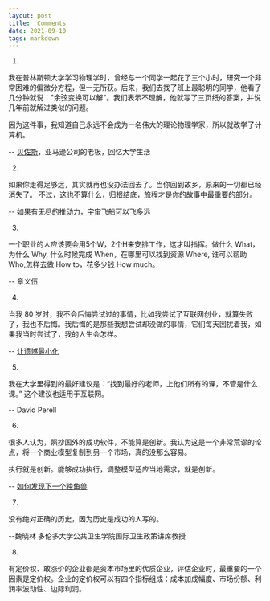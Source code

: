 ```yaml
---
layout: post
title:  Comments
date: 2021-09-10
tags: markdown    
---
```

1.

我在普林斯顿大学学习物理学时，曾经与一个同学一起花了三个小时，研究一个非常困难的偏微分方程，但一无所获。后来，我们去找了班上最聪明的同学，他看了几分钟就说："余弦变换可以解"。我们表示不理解，他就写了三页纸的答案，并说几年前就解过类似的问题。

因为这件事，我知道自己永远不会成为一名伟大的理论物理学家，所以就改学了计算机。

-- [贝佐斯](https://get21stnight.com/2021/08/09/difficult-math-is-about-recognizing-patterns-lessons-from-jeff-bezos/)，亚马逊公司的老板，回忆大学生活

2.

如果你走得足够远，其实就再也没办法回去了。当你回到故乡，原来的一切都已经消失了。
不过，这也不算什么，归根结底，旅程才是你的故事中最重要的部分。

-- [如果有无尽的推动力，宇宙飞船可以飞多远](https://www.forbes.com/sites/startswithabang/2021/12/30/how-far-could-a-spaceship-go-if-we-never-ran-out-of-thrust/?sh=435cea3629ee)

3.

一个职业的人应该要会用5个W，2个H来安排工作，这才叫指挥。做什么 What，为什么 Why, 什么时候完成 When，在哪里可以找到资源 Where, 谁可以帮助 Who,怎样去做 How to，花多少钱 How much。

-- 章义伍

4. 

当我 80 岁时，我不会后悔尝试过的事情，比如我尝试了互联网创业，就算失败了，我也不后悔。我后悔的是那些我想尝试却没做的事情，它们每天困扰着我，如果我当时尝试了，我的人生会怎样。

-- [让遗憾最小化](http://www.samvitjain.com/blog/regret/)

5.

我在大学里得到的最好建议是：“找到最好的老师，上他们所有的课，不管是什么课。” 这个建议也适用于互联网。

-- David Perell

6. 

很多人认为，照抄国外的成功软件，不能算是创新。我认为这是一个非常荒谬的论点，将一个商业模型复制到另一个市场，真的没那么容易。

执行就是创新。能够成功执行，调整模型适应当地需求，就是创新。

-- [如何发现下一个独角兽](https://restofworld.org/2021/how-500-startups-finds-unicorns/)

7. 

没有绝对正确的历史，因为历史是成功的人写的。

--魏晓林 多伦多大学公共卫生学院国际卫生政策讲席教授

8. 

有定价权、敢涨价的企业都是资本市场里的优质企业，评估企业时，最重要的一个因素是定价权。企业的定价权可以有四个指标组成：成本加成幅度、市场份额、利润率波动性、边际利润。